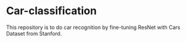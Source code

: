 # Car-classification

This repository is to do car recognition by fine-tuning ResNet with Cars Dataset from Stanford.
